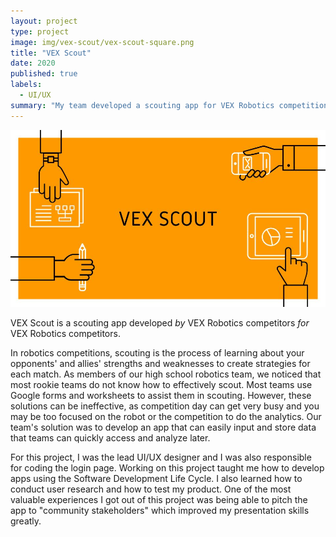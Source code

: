 ```yaml
---
layout: project
type: project
image: img/vex-scout/vex-scout-square.png
title: "VEX Scout"
date: 2020
published: true
labels:
  - UI/UX
summary: "My team developed a scouting app for VEX Robotics competitions for my high school hackathon."
---
```


<img class="img-fluid" src="../img/vex-scout/vex-scout-header.jpg">

VEX Scout is a scouting app developed *by* VEX Robotics competitors *for* VEX Robotics competitors. 

In robotics competitions, scouting is the process of learning about your opponents' and allies' strengths and weaknesses to create strategies for each match. As members of our high school robotics team, we noticed that most rookie teams do not know how to effectively scout. Most teams use Google forms and worksheets to assist them in scouting. However, these solutions can be ineffective, as competition day can get very busy and you may be too focused on the robot or the competition to do the analytics. Our team's solution was to develop an app that can easily input and store data that teams can quickly access and analyze later.

For this project, I was the lead UI/UX designer and I was also responsible for coding the login page. Working on this project taught me how to develop apps using the Software Development Life Cycle. I also learned how to conduct user research and how to test my product. One of the most valuable experiences I got out of this project was being able to pitch the app to "community stakeholders" which improved my presentation skills greatly.